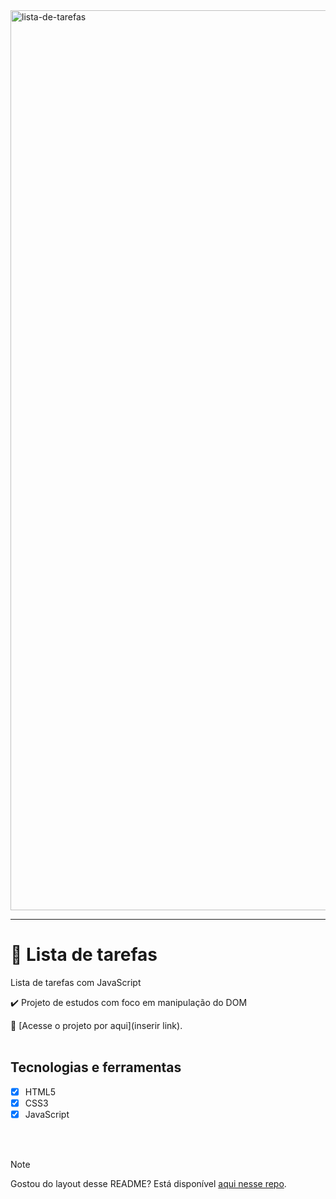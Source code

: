 <img width="1440" alt="lista-de-tarefas" src="https://github.com/brunacdp/lista-de-tarefas/assets/126818470/9f4530ec-f1e5-4fff-ba80-6cd7a3b514ae">
<hr>

# :memo: Lista de tarefas

Lista de tarefas com JavaScript

:heavy_check_mark: Projeto de estudos com foco em manipulação do DOM

  :link: [Acesse o projeto por aqui](inserir link).
  <br>
  <br>

## Tecnologias e ferramentas
- [X] HTML5
- [X] CSS3
- [X] JavaScript
<br>
<br>

> [!NOTE]
> Gostou do layout desse README? Está disponível [aqui nesse repo](https://github.com/brunacdp/readme_template).

